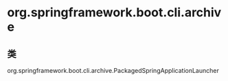 # org.springframework.boot.cli.archive

## 类

org.springframework.boot.cli.archive.PackagedSpringApplicationLauncher




